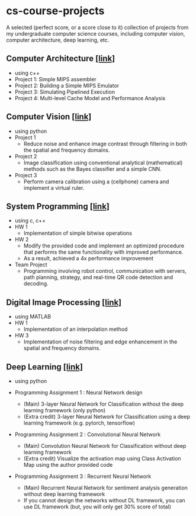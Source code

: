 # cs-course-projects
A selected (perfect score, or a score close to it) collection of projects from my undergraduate computer science courses, including computer vision, computer architecture, deep learning, etc.

## Computer Architecture [[link]](https://github.com/99sphere/cs-course-projects/tree/main/computer_architecture)
- using c++
- Project 1: Simple MIPS assembler
- Project 2: Building a Simple MIPS Emulator
- Project 3: Simulating Pipelined Execution
- Project 4: Multi-level Cache Model and Performance Analysis

## Computer Vision [[link]](https://github.com/99sphere/cs-course-projects/tree/main/computer_vision)
- using python
- Project 1
    - Reduce noise and enhance image contrast through filtering in both the spatial and frequency domains.
- Project 2 
    - Image classification using conventional analytical (mathematical) methods such as the Bayes classifier and a simple CNN.
- Project 3
    - Perform camera calibration using a (cellphone) camera and implement a virtual ruler.

## System Programming [[link]](https://github.com/99sphere/cs-course-projects/tree/main/system_programming)
- using c, c++
- HW 1
    - Implementation of simple bitwise operations
- HW 2
    - Modify the provided code and implement an optimized procedure that performs the same functionality with improved performance. 
    - As a result, achieved a 4x performance improvement
- Team Project
    - Programming involving robot control, communication with servers, path planning, strategy, and real-time QR code detection and decoding.

## Digital Image Processing [[link]](https://github.com/99sphere/cs-course-projects/tree/main/digital_image_processing)
- using MATLAB
- HW 1
    - Implementation of an interpolation method
- HW 3
    - Implementation of noise filtering and edge enhancement in the spatial and frequency domains.

## Deep Learning [[link]](https://github.com/99sphere/cs-course-projects/tree/main/deep_learning)
- using python
- Programming Assignment 1 : Neural Network design
    - (Main) 3-layer Neural Network for Classification without the deep learning framework (only python)
    - (Extra credit) 3-layer Neural Network for Classification using a deep learning framework (e.g. pytorch, tensorflow)

- Programming Assignment 2 : Convolutional Neural Network
    - (Main) Convolution Neural Network for Classification without deep learning framework
    - (Extra credit) Visualize the activation map using Class Activation Map using the author provided code

- Programming Assignment 3 : Recurrent Neural Network
    - (Main) Recurrent Neural Network for sentiment analysis generation without deep learning framework
    - If you cannot design the networks without DL framework, you can use DL framework (but, you will only get 30% score of total)